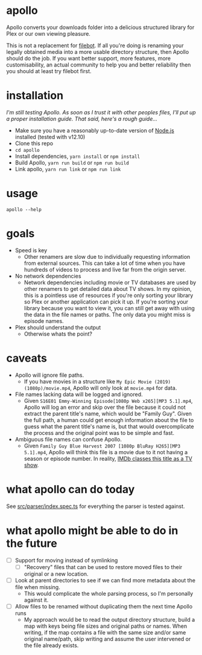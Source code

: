 # apollo

Apollo converts your downloads folder into a delicious structured library for Plex or our own viewing pleasure.

This is not a replacement for [filebot](filebot.net). If all you're doing is renaming your legally obtained media into a more usable directory structure, then Apollo should do the job. If you want better support, more features, more customisability, an actual community to help you and better reliability then you should at least try filebot first.

# installation

_I'm still testing Apollo. As soon as I trust it with other peoples files, I'll put up a proper installation guide. That said, here's a rough guide..._

- Make sure you have a reasonably up-to-date version of [Node.js](https://nodejs.org/en/) installed (tested with v12.10)
- Clone this repo
- `cd apollo`
- Install dependencies, `yarn install` or `npm install`
- Build Apollo, `yarn run build` or `npm run build`
- Link apollo, `yarn run link` or `npm run link`

# usage

`apollo --help`

# goals

- Speed is key
  - Other renamers are slow due to individually requesting information from external sources. This can take a lot of time when you have hundreds of videos to process and live far from the origin server.
- No network dependencies
  - Network dependencies including movie or TV databases are used by other renamers to get detailed data about TV shows. In my opinion, this is a pointless use of resources if you're only sorting your library so Plex or another application can pick it up. If you're sorting your library because you want to view it, you can still get away with using the data in the file names or paths. The only data you might miss is episode names.
- Plex should understand the output
  - Otherwise whats the point?

# caveats

- Apollo will ignore file paths.
  - If you have movies in a structure like `My Epic Movie (2019) (1080p)/movie.mp4`, Apollo will only look at `movie.mp4` for data.
- File names lacking data will be logged and ignored.
  - Given `S16E01 Emmy-Winning Episode[1080p Web x265][MP3 5.1].mp4`, Apollo will log an error and skip over the file because it could not extract the parent title's name, which would be "Family Guy". Given the full path, a human could get enough information about the file to guess what the parent title's name is, but that would overcomplicate the process and the original point was to be simple and fast.
- Ambiguous file names can confuse Apollo.
  - Given `Family Guy Blue Harvest 2007 [1080p BluRay H265][MP3 5.1].mp4`, Apollo will think this file is a movie due to it not having a season or episode number. In reality, [IMDb classes this title as a TV show](https://www.imdb.com/title/tt0888817/).

# what apollo can do today

See [src/parser/index.spec.ts](src/parser/index.spec.ts) for everything the parser is tested against.

# what apollo might be able to do in the future

- [ ] Support for moving instead of symlinking
  - [ ] "Recovery" files that can be used to restore moved files to their original or a new location.
- [ ] Look at parent directories to see if we can find more metadata about the file when missing.
  - This would complicate the whole parsing process, so I'm personally against it.
- [ ] Allow files to be renamed without duplicating them the next time Apollo runs
  - My approach would be to read the output directory structure, build a map with keys being file sizes and original paths or names. When writing, if the map contains a file with the same size and/or same original name/path, skip writing and assume the user intervened or the file already exists.
